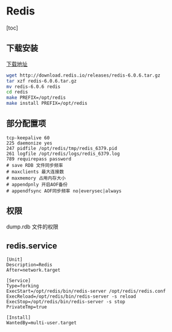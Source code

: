 # Redis

[toc]

## 下载安装

[下载地址](https://redis.io/download)

```bash
wget http://download.redis.io/releases/redis-6.0.6.tar.gz
tar xzf redis-6.0.6.tar.gz
mv redis-6.0.6 redis
cd redis
make PREFIX=/opt/redis
make install PREFIX=/opt/redis
```

## 部分配置项

```text
tcp-keepalive 60
225 daemonize yes
247 pidfile /opt/redis/tmp/redis_6379.pid
261 logfile /opt/redis/logs/redis_6379.log
789 requirepass password
# save RDB 文件同步频率
# maxclients 最大连接数
# maxmemory 占用内存大小
# appendpnly 开启AOF备份
# appendfsync AOF同步频率 no|everysec|always
```

## 权限

dump.rdb 文件的权限

## redis.service

```text
[Unit]
Description=Redis
After=network.target

[Service]
Type=forking
ExecStart=/opt/redis/bin/redis-server /opt/redis/redis.conf
ExecReload=/opt/redis/bin/redis-server -s reload
ExecStop=/opt/redis/bin/redis-server -s stop
PrivateTmp=true

[Install]
WantedBy=multi-user.target
```
